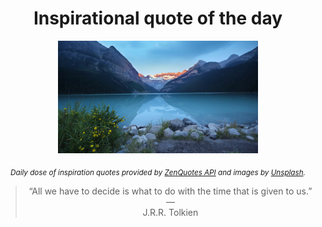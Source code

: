 
<div align="center">

# Inspirational quote of the day

<img src="./data/photo.jpeg" alt="Beautiful nature photo" width="320" height="180">

<sub><i>Daily dose of inspiration quotes provided by [ZenQuotes API](https://zenquotes.io/) and images by [Unsplash](https://unsplash.com/).</i></sub>


<blockquote>&ldquo;All we have to decide is what to do with the time that is given to us.&rdquo; &mdash; <footer>J.R.R. Tolkien</footer></blockquote>

</div>
